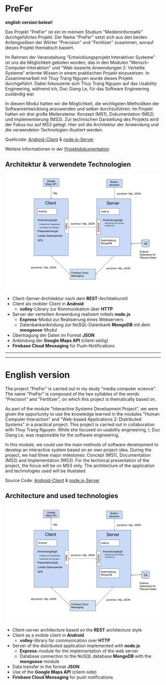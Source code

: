 # PreFer

**english version below!**

Das Projekt "PreFer" ist ein im meinem Studium "Medieninformatik" durchgeführtes Projekt. 
Der Name "PreFer" setzt sich aus den beiden Anfangssilben der Wörter "Precision" und "Fertilizer" zusammen, worauf dieses Projekt thematisch basiert.

Im Rahmen der Veranstaltung "Entwicklungsprojekt Interaktiver Systeme" ist uns die Möglichkeit geboten worden, das in den Modulen "Mensch-Computer-Interaktion" und "Web-basierte Anwendungen 2: Verteilte Systeme" erlernte Wissen in einem praktischen Projekt einzusetzen. In Zusammenarbeit mit Thuy Trang Nguyen wurde dieses Projekt durchgeführt. Dabei fokussierte sich Thuy Trang Nguyen auf das Usability Engineering, während ich, Duc Giang Le, für das Software Engineering zuständig war. 

In diesem Modul hatten wir die Möglichkeit, die wichtigsten Methodiken der Softwareentwicklung anzuwenden und selber durchzuführen.
Im Projekt hatten wir drei große Meilensteine: Konzept (MS1), Dokumentation (MS2) und Implementierung (MS3). Zur technischen Darstellung des Projekts wird der Fokus nur auf MS3 gelegt. Hier soll die Architektur der Anwendung und die verwendeten Technologien illustiert werden. 

Quellcode: [Android-Client](https://github.com/ducle07/PreFer/tree/master/MS3/Implementation/EISWS1617PreFer) & [node.js-Server](https://github.com/ducle07/PreFer/tree/master/MS3/Implementation/PreFer-Server)

Weitere Informationen in der [Projektdokumentation](https://github.com/ducle07/PreFer/blob/master/MS2/NguyenLe_ProjektdokumentationEISWS1617.pdf)

## Architektur & verwendete Technologien
![Architekturdiagramm](https://github.com/ducle07/PreFer/blob/master/Architekturdiagramm.png)

* Client-Server-Architektur nach dem **REST**-Architekturstil
* Client als mobiler Client in **Android**
  * **volley**-Library zur Kommunikation über **HTTP**
* Server der verteilten Anwendung realisiert mittels **node.js**
  * **Express**-Modul zur Realisierung eines Webservers
  * Datenbankanbindung zur NoSQL-Datenbank **MongoDB** mit dem **mongoose**-Modul
* Übertragung der Daten im Format **JSON**
* Anbindung der **Google Maps API** (client-seitig)
* **Firebase Cloud Messaging** für Push-Notifications                                                                      

---------------
---------------

# English version

The project "PreFer" is carried out in my study "media computer science".
The name "PreFer" is composed of the two syllables of the words "Precision" and "Fertilizer", on which this project is thematically based on.

As part of the module "Interactive Systems Development Project", we were given the oppurtunity to use the knowledge learned in the modules "Human Computer Interaction" and "Web-based Applications 2: Distributed Systems" in a practical project. This project is carried out in collaboration with Thuy Trang Nguyen. While she focused on usability engineering, I, Duc Giang Le, was responsible for the software engineering.
 
In this module, we could use the main methods of software development to develop an interactive system based on an own project idea.
During the project, we had three major milestones: Concept (MS1), Documentation (MS2) and Implementation (MS3). For the technical presentation of the project, the focus will be on MS3 only. The architecture of the application and technologies used will be illustated.

Source Code: [Android-Client](https://github.com/ducle07/PreFer/tree/master/MS3/Implementation/EISWS1617PreFer) & [node.js-Server](https://github.com/ducle07/PreFer/tree/master/MS3/Implementation/PreFer-Server)

## Architecture and used technologies
![architecture](https://github.com/ducle07/PreFer/blob/master/Architekturdiagramm.png)

* Client-server architecture based on the **REST** architecture style
* Client as a mobile client in **Android**
  * **volley**-library for communication over **HTTP**
* Server of the distributed application implemented with **node.js**
  * **Express**-module for the implementation of the web server
  * Database connection to the NoSQL database **MongoDB** with the **mongoose**-module
* Data transfer in the format **JSON**
* Use of the **Google Maps API** (client-side)
* **Firebase Cloud Messaging** for push notifications
